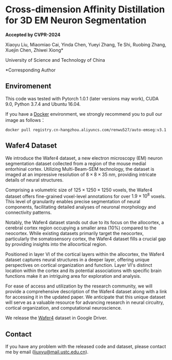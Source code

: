 # Cross-dimension Affinity Distillation for 3D EM Neuron Segmentation
**Accepted by CVPR-2024**

Xiaoyu Liu, Miaomiao Cai, Yinda Chen, Yueyi Zhang, Te Shi, Ruobing Zhang, Xuejin Chen, Zhiwei Xiong* 

University of Science and Technology of China

*Corresponding Author


## Enviromenent

This code was tested with Pytorch 1.0.1 (later versions may work), CUDA 9.0, Python 3.7.4 and Ubuntu 16.04. 

If you have a [Docker](https://www.docker.com/) environment, we strongly recommend you to pull our image as follows：

```shell
docker pull registry.cn-hangzhou.aliyuncs.com/renwu527/auto-emseg:v3.1
```

## Wafer4 Dataset
We introduce the Wafer4 dataset, a new electron microscopy (EM) neuron segmentation dataset collected from a region of the mouse medial entorhinal cortex. Utilizing Multi-Beam-SEM technology, the dataset is imaged at an impressive resolution of $8\times8\times35$ nm, providing intricate details of neural structures.

Comprising a volumetric size of $125\times1250\times1250$ voxels, the Wafer4 dataset offers fine-grained voxel-level annotations for over $1.9\times10^8$ voxels. This level of granularity enables precise segmentation of neural components, facilitating detailed analyses of neuronal morphology and connectivity patterns.

Notably, the Wafer4 dataset stands out due to its focus on the allocortex, a cerebral cortex region occupying a smaller area (10%) compared to the neocortex. While existing datasets primarily target the neocortex, particularly the somatosensory cortex, the Wafer4 dataset fills a crucial gap by providing insights into the allocortical region.

Positioned in layer VI of the cortical layers within the allocortex, the Wafer4 dataset captures neural structures in a deeper layer, offering unique perspectives on cortical organization and function. Layer VI's distinct location within the cortex and its potential associations with specific brain functions make it an intriguing area for exploration and analysis.

For ease of access and utilization by the research community, we will provide a comprehensive description of the Wafer4 dataset along with a link for accessing it in the updated paper. We anticipate that this unique dataset will serve as a valuable resource for advancing research in neural circuitry, cortical organization, and computational neuroscience.


We release the [Wafer4](https://drive.google.com/drive/folders/1QsMc71wWDozitktVDXSvZtu5OEP2JT5y?usp=drive_link) dataset in Google Driver.







## Contact

If you have any problem with the released code and dataset, please contact me by email (liuxyu@mail.ustc.edu.cn).

